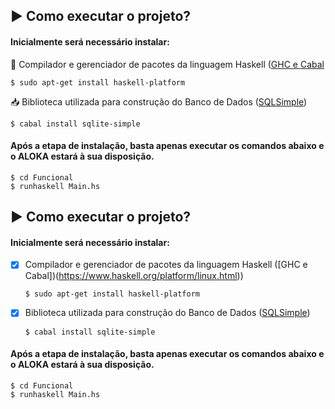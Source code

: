 
## :arrow_forward: Como executar o projeto?
  
#### Inicialmente será necessário instalar: 

:arrows_counterclockwise: Compilador e gerenciador de pacotes da linguagem Haskell ([GHC e Cabal](https://www.haskell.org/platform/linux.html)

  ```
  $ sudo apt-get install haskell-platform 
  ```

:inbox_tray: Biblioteca utilizada para construção do Banco de Dados ([SQLSimple](https://hackage.haskell.org/package/sqlite-simple))

  ```
  $ cabal install sqlite-simple
  ```

#### Após a etapa de instalação, basta apenas executar os comandos abaixo e o ALOKA estará à sua disposição.

  ```
  $ cd Funcional
  $ runhaskell Main.hs
  ```
  
## :arrow_forward: Como executar o projeto?


#### Inicialmente será necessário instalar: 

- [x] Compilador e gerenciador de pacotes da linguagem Haskell ([GHC e Cabal])(https://www.haskell.org/platform/linux.html))

  ```
  $ sudo apt-get install haskell-platform 
  ```

- [x] Biblioteca utilizada para construção do Banco de Dados ([SQLSimple](https://hackage.haskell.org/package/sqlite-simple))

  ```
  $ cabal install sqlite-simple
  ```

#### Após a etapa de instalação, basta apenas executar os comandos abaixo e o ALOKA estará à sua disposição.

  ```
  $ cd Funcional
  $ runhaskell Main.hs
  ```
